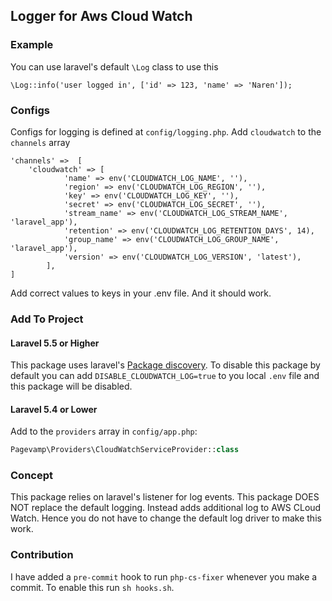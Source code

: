## Logger for Aws Cloud Watch

### Example

You can use laravel's default `\Log` class to use this

`\Log::info('user logged in', ['id' => 123, 'name' => 'Naren']);`

### Configs 

Configs for logging is defined at `config/logging.php`. Add `cloudwatch` to the `channels` array

```
'channels' =>  [
    'cloudwatch' => [
            'name' => env('CLOUDWATCH_LOG_NAME', ''),
            'region' => env('CLOUDWATCH_LOG_REGION', ''),
            'key' => env('CLOUDWATCH_LOG_KEY', ''),
            'secret' => env('CLOUDWATCH_LOG_SECRET', ''),
            'stream_name' => env('CLOUDWATCH_LOG_STREAM_NAME', 'laravel_app'),
            'retention' => env('CLOUDWATCH_LOG_RETENTION_DAYS', 14),
            'group_name' => env('CLOUDWATCH_LOG_GROUP_NAME', 'laravel_app'),
            'version' => env('CLOUDWATCH_LOG_VERSION', 'latest'),
        ],
]
```

Add correct values to keys in your .env file. And it should work. 

### Add To Project
 
#### Laravel 5.5 or Higher

This package uses laravel's [Package discovery](https://laravel.com/docs/5.6/packages#package-discovery). To disable this package by default you can add `DISABLE_CLOUDWATCH_LOG=true` to you local `.env` file and this package will be disabled.

#### Laravel 5.4 or Lower

Add to the `providers` array in `config/app.php`:

```php
Pagevamp\Providers\CloudWatchServiceProvider::class
```

### Concept

This package relies on laravel's listener for log events. This package DOES NOT replace the default logging. Instead adds additional log to AWS CLoud Watch. Hence you do not have to change the default log driver to make this work.

### Contribution

I have added a `pre-commit` hook to run `php-cs-fixer` whenever you make a commit. To enable this run `sh hooks.sh`.

